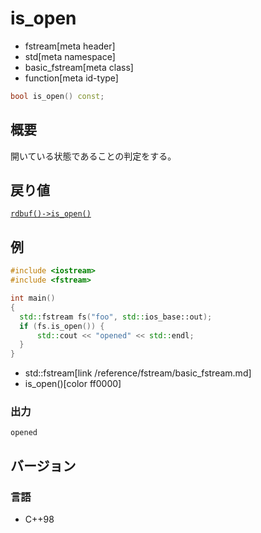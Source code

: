 # is_open
* fstream[meta header]
* std[meta namespace]
* basic_fstream[meta class]
* function[meta id-type]

```cpp
bool is_open() const;
```

## 概要

開いている状態であることの判定をする。

## 戻り値

[`rdbuf()->is_open()`](/reference/fstream/basic_filebuf/is_open.md)

## 例

```cpp example
#include <iostream>
#include <fstream>

int main()
{
  std::fstream fs("foo", std::ios_base::out);
  if (fs.is_open()) {
      std::cout << "opened" << std::endl;
  }
}
```
* std::fstream[link /reference/fstream/basic_fstream.md]
* is_open()[color ff0000]

### 出力

```
opened
```

## バージョン
### 言語
- C++98
